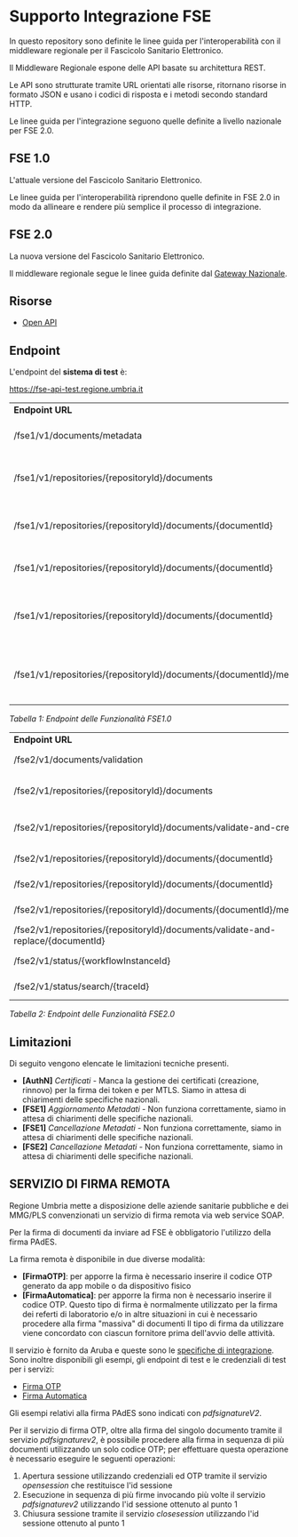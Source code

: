 # Supporto Integrazione FSE
In questo repository sono definite le linee guida per l'interoperabilità con il middleware regionale
per il Fascicolo Sanitario Elettronico.

Il Middleware Regionale espone delle API basate su architettura REST.

Le API sono strutturate tramite URL orientati alle risorse, ritornano risorse in formato JSON e usano i codici di risposta e i metodi secondo standard HTTP.

Le linee guida per l'integrazione seguono quelle definite a livello nazionale per FSE 2.0.

## FSE 1.0
L'attuale versione del Fascicolo Sanitario Elettronico.

Le linee guida per l'interoperabilità riprendono quelle definite in FSE 2.0 in modo da allineare e rendere
più semplice il processo di integrazione.

## FSE 2.0
La nuova versione del Fascicolo Sanitario Elettronico.

Il middleware regionale segue le linee guida definite dal [Gateway Nazionale](https://github.com/ministero-salute/it-fse-support/tree/main/doc/integrazione-gateway).

## Risorse
* [Open API](./openapi)

## Endpoint
L'endpoint del **sistema di test** è:

  https://fse-api-test.regione.umbria.it

<table>
  <tr>
   <td><strong>Endpoint URL</strong>
   </td>
   <td><strong>Metodo</strong>
   </td>
   <td><strong>Funzionalità</strong>
   </td>
  </tr>
  <tr>
   <td>/fse1/v1/documents/metadata</td>
   <td>GET</td>
   <td>Recupera i metadati dei documenti</td>
  </tr>
  <tr>
   <td>/fse1/v1/repositories/{repositoryId}/documents</td>
   <td>POST</td>
   <td>Pubblica un documento nel circuito FSE 1.0</td>
  </tr>
  <tr>
   <td>/fse1/v1/repositories/{repositoryId}/documents/{documentId}</td>
   <td>DELETE</td>
   <td>Elimina un documento e i relativi metadati</td>
  </tr>
  <tr>
   <td>/fse1/v1/repositories/{repositoryId}/documents/{documentId}</td>
   <td>GET</td>
   <td>Recupera un documento</td>
  </tr>
  <tr>
   <td>/fse1/v1/repositories/{repositoryId}/documents/{documentId}</td>
   <td>PUT</td>
   <td>Sostituisce un documento nel circuito FSE 1.0</td>
  </tr>
  <tr>
   <td>/fse1/v1/repositories/{repositoryId}/documents/{documentId}/metadata</td>
   <td>PUT</td>
   <td>Aggiorna i metadati del documento nel circuito FSE 1.0</td>
  </tr>
</table>

_Tabella 1: Endpoint delle Funzionalità FSE1.0_

<table>
  <tr>
   <td><strong>Endpoint URL</strong>
   </td>
   <td><strong>Metodo</strong>
   </td>
   <td><strong>Funzionalità</strong>
   </td>
  </tr>
  <tr>
   <td>/fse2/v1/documents/validation</td>
   <td>POST</td>
   <td>Validazione documenti</td>
  </tr>
  <tr>
   <td>/fse2/v1/repositories/{repositoryId}/documents</td>
   <td>POST</td>
   <td>Pubblicazione creazione documenti
  </tr>
  <tr>
   <td>/fse2/v1/repositories/{repositoryId}/documents/validate-and-create</td>
   <td>POST</td>
   <td>Pubblicazione creazione documenti</td>
  </tr>
  <tr>
   <td>/fse2/v1/repositories/{repositoryId}/documents/{documentId}</td>
   <td>PUT</td>
   <td>Sostituzione documenti</td>
  </tr>
  <tr>
   <td>/fse2/v1/repositories/{repositoryId}/documents/{documentId}</td>
   <td>DELETE</td>
   <td>Elimina un Documento</td>
  </tr>
  <tr>
   <td>/fse2/v1/repositories/{repositoryId}/documents/{documentId}/metadata</td>
   <td>PUT</td>
   <td>Aggiornamento metadati</td>
  </tr>
  <tr>
   <td>/fse2/v1/repositories/{repositoryId}/documents/validate-and-replace/{documentId}</td>
   <td>PUT</td>
   <td>Sostituzione documenti</td>
  </tr>
  <tr>
   <td>/fse2/v1/status/{workflowInstanceId}</td>
   <td>GET</td>
   <td>Recupero stato transazione</td>
  </tr>
  <tr>
   <td>/fse2/v1/status/search/{traceId}</td>
   <td>GET</td>
   <td>Recupero stato transazione</td>
  </tr>
</table>

_Tabella 2: Endpoint delle Funzionalità FSE2.0_

## Limitazioni
Di seguito vengono elencate le limitazioni tecniche presenti.

* **[AuthN]** _Certificati_ - Manca la gestione dei certificati (creazione, rinnovo) per la firma dei token e per MTLS. Siamo in attesa di chiarimenti delle specifiche nazionali.
* **[FSE1]** _Aggiornamento Metadati_ - Non funziona correttamente, siamo in attesa di chiarimenti delle specifiche nazionali.
* **[FSE1]** _Cancellazione Metadati_ - Non funziona correttamente, siamo in attesa di chiarimenti delle specifiche nazionali.
* **[FSE2]** _Cancellazione Metadati_ - Non funziona correttamente, siamo in attesa di chiarimenti delle specifiche nazionali.

## SERVIZIO DI FIRMA REMOTA
Regione Umbria mette a disposizione delle aziende sanitarie pubbliche e dei MMG/PLS convenzionati un servizio di firma remota via web service SOAP.

Per la firma di documenti da inviare ad FSE è obbligatorio l'utilizzo della firma PAdES.

La firma remota è disponibile in due diverse modalità:
* **[FirmaOTP]**: per apporre la firma è necessario inserire il codice OTP generato da app mobile o da dispositivo fisico
* **[FirmaAutomatica]**: per apporre la firma non è necessario inserire il codice OTP. Questo tipo di firma è normalmente utilizzato per la firma dei referti di laboratorio e/o in altre situazioni in cui è necessario procedere alla firma "massiva" di documenti
Il tipo di firma da utilizzare viene concordato con ciascun fornitore prima dell'avvio delle attività.

Il servizio è fornito da Aruba e queste sono le [specifiche di integrazione](/firma/manuale_arss.pdf). Sono inoltre disponibili gli esempi, gli endpoint di test e le credenziali di test per i servizi:
* [Firma OTP](/firma/FirmaRemota.pdf)
* [Firma Automatica](/firma/FirmaAutomatica.pdf)

Gli esempi relativi alla firma PAdES sono indicati con *pdfsignatureV2*.

Per il servizio di firma OTP, oltre alla firma del singolo documento tramite il servizio *pdfsignaturev2*, è possibile procedere alla firma in sequenza di più documenti utilizzando un solo codice OTP; per effettuare questa operazione è necessario eseguire le seguenti operazioni:
1. Apertura sessione utilizzando credenziali ed OTP tramite il servizio *opensession* che restituisce l'id sessione
2. Esecuzione in sequenza di più firme invocando più volte il servizio *pdfsignaturev2* utilizzando l'id sessione ottenuto al punto 1
3. Chiusura sessione tramite il servizio *closesession* utilizzando l'id sessione ottenuto al punto 1

